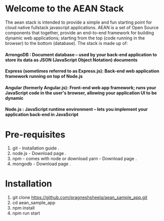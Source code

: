 # Welcome to the AEAN Stack

The aean stack is intended to provide a simple and fun starting point for cloud native fullstack javascript applications.
AEAN is a set of Open Source components that together, provide an end-to-end framework for building dynamic web applications; starting from the top (code running in the browser) to the bottom (database). The stack is made up of:

#### ArrongoDB : Document database – used by your back-end application to store its data as JSON (JavaScript Object Notation) documents

#### Express (sometimes referred to as Express.js): Back-end web application framework running on top of Node.js

#### Angular (formerly Angular.js): Front-end web app framework; runs your JavaScript code in the user's browser, allowing your application UI to be dynamic

#### Node.js : JavaScript runtime environment – lets you implement your application back-end in JavaScript


# Pre-requisites
1. git - Installation guide .
2. node.js - Download page .
3. npm - comes with node or download yarn - Download page .
4. mongodb - Download page .


# Installation
1. git clone https://github.com/pragneshsheela/aean_sample_app.git
2. cd aean_sample_app
3. npm install
4. npm run start
